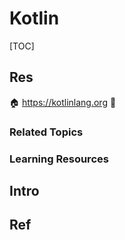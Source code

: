 # Kotlin

[TOC]



## Res
🏠 https://kotlinlang.org
📂 


### Related Topics


### Learning Resources



## Intro



## Ref
